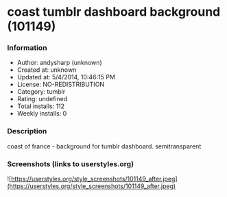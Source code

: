 # coast tumblr dashboard background (101149)

### Information
- Author: andysharp (unknown)
- Created at: unknown
- Updated at: 5/4/2014, 10:46:15 PM
- License: NO-REDISTRIBUTION
- Category: tumblr
- Rating: undefined
- Total installs: 112
- Weekly installs: 0


### Description
coast of france - background for tumblr dashboard. semitransparent


### Screenshots (links to userstyles.org)
![https://userstyles.org/style_screenshots/101149_after.jpeg](https://userstyles.org/style_screenshots/101149_after.jpeg)


